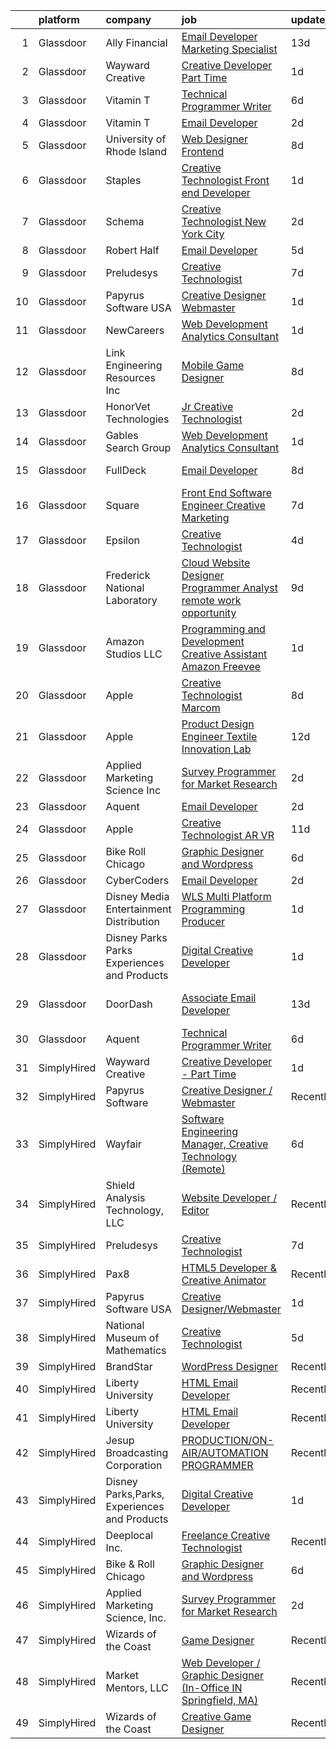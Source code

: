 

|    | platform    | company                                      | job                                                                                                                                                                                                                                                                                                                                                                                                                                                                                                                                                                                                                                                                                                                                                                                                                                                                                                                                                                                                                                                                                                                                                                                                                                                                                                                                                                                  | update_time   | location           |
|---:|:------------|:---------------------------------------------|:-------------------------------------------------------------------------------------------------------------------------------------------------------------------------------------------------------------------------------------------------------------------------------------------------------------------------------------------------------------------------------------------------------------------------------------------------------------------------------------------------------------------------------------------------------------------------------------------------------------------------------------------------------------------------------------------------------------------------------------------------------------------------------------------------------------------------------------------------------------------------------------------------------------------------------------------------------------------------------------------------------------------------------------------------------------------------------------------------------------------------------------------------------------------------------------------------------------------------------------------------------------------------------------------------------------------------------------------------------------------------------------|:--------------|:-------------------|
|  1 | Glassdoor   | Ally Financial                               | [Email Developer   Marketing Specialist](https://www.glassdoor.com/partner/jobListing.htm?pos=112&ao=1110586&s=58&guid=000001818f5cb0d4a3b88b902dbd1d92&src=GD_JOB_AD&t=SR&vt=w&cs=1_2a030173&cb=1655967625761&jobListingId=1007929446076&cpc=8795CF9063CD573D&jrtk=3-0-1g67lpc80gahv801-1g67lpc8fis2m800-29820346dd997931--6NYlbfkN0DJ5QQ_XkAtnGD7OtNJBPWnMWX0-0yeBIg3SyIy7sPtwbzsSHHn3ObDFBkKUa5OGl_rH17HhYgR9Gptulm-ttQ5sWWID-KAK-5q9F0uxR2glVSB77nx2jM23swHH61G1nm1erLSUAyn4dD4pmVk9I6K6UeY16j-lLzDIHrT9F6W-qufsarY0VAIpqQi7sM8r3VFHojhhNa7JmYRoTqTZbEhV-INVXdokAG-rt_o4QEcKMcwVX4JHOIwcRRHXrDuyKW0b3YJCkKAB6BioeLSDM3jz9xIqIYWyZSJIW5zBi9cpJlFmuyAcXbk0rhSyXTwN5TajgT3M8AvS9HzXTJLzBu8f-j3tXXaAy9HNPJnq1IPoK1QmPQhgkgVTAB1ZwIXXrjH2oMIuEZpQ2ACx4giWU0MTDfwkcSKrBjo36jMQsmjyUxUQLd7j4wpegXTF2zM5b6RPFpoRXzrAPBxXYCP9L6kcQpmWWVK5FhenBUd1he3ZDOmYIgvOBK115IPekbOzj8%3D)                                                                                                                                                                                                                                                                                                                                                                                                                                                                                                           | 13d           | Charlotte, NC      |
|  2 | Glassdoor   | Wayward Creative                             | [Creative Developer   Part Time](https://www.glassdoor.com/partner/jobListing.htm?pos=120&ao=1136043&s=58&guid=000001818f5cb0d4a3b88b902dbd1d92&src=GD_JOB_AD&t=SR&vt=w&ea=1&cs=1_5eac571f&cb=1655967625763&jobListingId=1007955167727&jrtk=3-0-1g67lpc80gahv801-1g67lpc8fis2m800-7112ac8b51489fde-)                                                                                                                                                                                                                                                                                                                                                                                                                                                                                                                                                                                                                                                                                                                                                                                                                                                                                                                                                                                                                                                                                 | 1d            | Remote             |
|  3 | Glassdoor   | Vitamin T                                    | [Technical   Programmer Writer](https://www.glassdoor.com/partner/jobListing.htm?pos=113&ao=1110586&s=58&guid=000001818f5cb0d4a3b88b902dbd1d92&src=GD_JOB_AD&t=SR&vt=w&cs=1_2c91e11e&cb=1655967625761&jobListingId=1007945433375&cpc=C4A69CCDBB3B9599&jrtk=3-0-1g67lpc80gahv801-1g67lpc8fis2m800-500ce1e84275d83e--6NYlbfkN0DMrcEu7yrtATojKJA7cEzGQ3FdRGWLh0CZQInL4ECGI6k5tN82kdM0OKoro5eXmjpfezI00Q-HLtb5cdJ_o9tiLpBho-9whxITLzkn2a2UCSUAFtfxpyljpUpc-LQh8-rYzXoOyuDe9OEXYIRbH81hg_H0YI_DuOLHKP_Ayh0Nd5qJap1Oe4wrMD6aQrSe1jjfgrKUfD2OryELHILmbfwr9dKAFlXgtDyTgsEG-wBmwN7I0HCV3H3LUHsqOgFVH3XsCzF6RXUyos6g0AZDbWO1micF0iJpWVCmQ2sPmPGBlpQKxuxlkaIZvFuFKRoGr-8bQxNt5qZwktYm5Jbc73oK_sGtZSdB47NUaFraMW41BLGN4iYiaUUQwoHn0BEnJvh-Jnllqck_soN5MJYK_uFd0Ys_mw-iVEmwm5zN8pH7-RevVLpgHkDdowRRDNWB64jO_JvfbJQ5C5y1h7dmz62i)                                                                                                                                                                                                                                                                                                                                                                                                                                                                                                                                                                  | 6d            | Remote             |
|  4 | Glassdoor   | Vitamin T                                    | [Email Developer](https://www.glassdoor.com/partner/jobListing.htm?pos=118&ao=1110586&s=58&guid=000001818f5cb0d4a3b88b902dbd1d92&src=GD_JOB_AD&t=SR&vt=w&cs=1_a52e1954&cb=1655967625762&jobListingId=1007952398975&cpc=654405A9B1E0A9F5&jrtk=3-0-1g67lpc80gahv801-1g67lpc8fis2m800-c729f998c69f5acf--6NYlbfkN0DMrcEu7yrtATojKJA7cEzGQ3FdRGWLh0CZQInL4ECGI6k5tN82kdM0cJmh4vC7GggIqKZJOfkwr433VNJt7GeWnC2UmIhTFRbn-81zrayaPj-ukgC7L8r_jt5s0QL6z1MXrzLoijGyMRwJC52lcfuzmJIElBwsfqaUsuDAvkNyZ4o3_W0ceQ6Vnx9Iu03sYdXvR1Lk7H5OcaQSGJfPokFPpmtT4yM6MUc0C2r5bue3o2SoP3F7R1irQjCID-d8D4k-U3enukYF5Adt9ipsbXbKFceduUuEK3SHcda65w-1zcS4MFi2s39eX48Vip_AuILTioMIWLcrO9vOCXFc4WxaR9XTmBQWANPWh52l8j0BEC4HedwNxoCb47MB4vC92aOucTgyVeoZ-RA6oflc_RBGV2Dr9TZyp_yLSgGgLqNAkSs8isS2uiSUsR1usNA5FYBcTp87avztMEM8VJKIEZAE)                                                                                                                                                                                                                                                                                                                                                                                                                                                                                                                                                                                | 2d            | Dallas, TX         |
|  5 | Glassdoor   | University of Rhode Island                   | [Web Designer   Frontend](https://www.glassdoor.com/partner/jobListing.htm?pos=101&ao=1110586&s=58&guid=000001818f5cb0d4a3b88b902dbd1d92&src=GD_JOB_AD&t=SR&vt=w&cs=1_fc6d9549&cb=1655967625759&jobListingId=1007939185950&cpc=F0881FB4B112A732&jrtk=3-0-1g67lpc80gahv801-1g67lpc8fis2m800-cec50dc6a3bfc729--6NYlbfkN0AqMLPTf4MGsUN8huRgi1zVnsM5rlBPqqz_2kyggCnnEqSYAGTW27u8HQM9tTc-lWz9t1-fnXZk25rY03sh_QIMP7trI6ET8mKC5HvNDX3e5v_xhdFfZsSmyN9xYje89TX9CQi_CFkn8M6INuA3IeVoMn9iSqU1XmIfsehcceIlI0gQx92eN4sB0IArgpSaYKFr88Qk3HyFUblEip_1aNVhImw1XSlrzAIwxJ4ZaN6OF1D79XYMUkgIEBaWE7_eMkKP5AFiQike629wXzdGfGRp2k_fu0xuFE-CbfvPC07_gVaDh1TVICFkoGF2R_ppr2mp0AXVsszqbuZ52lZLomnO-SyVnPk2bvhI3hMoOka67mjj2mo3fn0Amovkx2RoXOstcRPkdtabY4BoyK9yz6yIQAGgcGNxY8ke9ye5_HM8nqsXPWWOgvUOuhIzzXCllaa8-8xCVyIjRjecE5_M4Qx8VyMUlmfsaMguCJJjCiE308Y2dkM7eYFWuecYDKTqLzElYd9qQ7I95sETYOKUJDS73BM31VPq0mc%3D)                                                                                                                                                                                                                                                                                                                                                                                                                                                                                          | 8d            | Kingston, RI       |
|  6 | Glassdoor   | Staples                                      | [Creative Technologist   Front end Developer](https://www.glassdoor.com/partner/jobListing.htm?pos=125&ao=1136043&s=58&guid=000001818f5cb0d4a3b88b902dbd1d92&src=GD_JOB_AD&t=SR&vt=w&cs=1_a12b3801&cb=1655967625763&jobListingId=1007954915452&jrtk=3-0-1g67lpc80gahv801-1g67lpc8fis2m800-ee740fed151fb7c3-)                                                                                                                                                                                                                                                                                                                                                                                                                                                                                                                                                                                                                                                                                                                                                                                                                                                                                                                                                                                                                                                                         | 1d            | Framingham, MA     |
|  7 | Glassdoor   | Schema                                       | [Creative Technologist  New York City](https://www.glassdoor.com/partner/jobListing.htm?pos=130&ao=1136043&s=58&guid=000001818f5cb0d4a3b88b902dbd1d92&src=GD_JOB_AD&t=SR&vt=w&ea=1&cs=1_bbc78af8&cb=1655967625763&jobListingId=1007952014197&jrtk=3-0-1g67lpc80gahv801-1g67lpc8fis2m800-3f4b0d9dd68ba85f-)                                                                                                                                                                                                                                                                                                                                                                                                                                                                                                                                                                                                                                                                                                                                                                                                                                                                                                                                                                                                                                                                           | 2d            | New York, NY       |
|  8 | Glassdoor   | Robert Half                                  | [Email Developer](https://www.glassdoor.com/partner/jobListing.htm?pos=119&ao=1110586&s=58&guid=000001818f5cb0d4a3b88b902dbd1d92&src=GD_JOB_AD&t=SR&vt=w&ea=1&cs=1_fb89ba26&cb=1655967625763&jobListingId=1007948313276&cpc=8795CF9063CD573D&jrtk=3-0-1g67lpc80gahv801-1g67lpc8fis2m800-5bd7648ae8a46299--6NYlbfkN0CpzDdaQkua3np5pkmj49lKioZwmwxQ-yx5plwbYmV_MzWNBoPgCjn5xTvWxSHi3y4zNLEJPAZO4FTHmJvOmu2wtov3JhRhC-gMlRj7eaxUPuhPCont2043VAxQLs8YBk8I23ebX9ew0GvYpkt50hsKZH3qFXh2JEiTufr4H5wTdHnupq_i9wfEpDhVk_qWKvsgF3Kl_kUUtgwfc0_Dikmc-j-AOnZnt5HEGTdLmfbnvP64oLO2gGKddElXFwq_zJ_jgU9cwQzYsFC6DqqOB_LtrYf8hSXbkV0b3rRYaU15vU7YLjY8lx8VcAa0LaDFH3h4DW_ZZ1lZpnwjalpBbmENvx8WFMKwgpZ5ewICAiMIPUnU9IAQFWjMHYt1F5upjUBJ_OcnO_oQzaf8po92xOXhjtYAQ8tztt9P64lB-O_PcK6UURhts81Y_QesgRjdi02TMQ9DRbRj3tsDIgBZoR4dBHABJjUu_1eGDoGikpsOQK-aH6CPpbZjf7Pxcr1GeQ9On6ZL4zQ4XJtt4l9_defBagTvsFFd3FD6wpfiypGsRA%3D%3D)                                                                                                                                                                                                                                                                                                                                                                                                                                                                               | 5d            | Denver, CO         |
|  9 | Glassdoor   | Preludesys                                   | [Creative Technologist](https://www.glassdoor.com/partner/jobListing.htm?pos=128&ao=1136043&s=58&guid=000001818f5cb0d4a3b88b902dbd1d92&src=GD_JOB_AD&t=SR&vt=w&ea=1&cs=1_9cd7edf5&cb=1655967625763&jobListingId=1007942350357&jrtk=3-0-1g67lpc80gahv801-1g67lpc8fis2m800-de5644ec66908994-)                                                                                                                                                                                                                                                                                                                                                                                                                                                                                                                                                                                                                                                                                                                                                                                                                                                                                                                                                                                                                                                                                          | 7d            | Remote             |
| 10 | Glassdoor   | Papyrus Software USA                         | [Creative Designer Webmaster](https://www.glassdoor.com/partner/jobListing.htm?pos=124&ao=1136043&s=58&guid=000001818f5cb0d4a3b88b902dbd1d92&src=GD_JOB_AD&t=SR&vt=w&ea=1&cs=1_a05aed63&cb=1655967625763&jobListingId=1007953840865&jrtk=3-0-1g67lpc80gahv801-1g67lpc8fis2m800-2b15fe96279411da-)                                                                                                                                                                                                                                                                                                                                                                                                                                                                                                                                                                                                                                                                                                                                                                                                                                                                                                                                                                                                                                                                                    | 1d            | Southlake, TX      |
| 11 | Glassdoor   | NewCareers                                   | [Web Development   Analytics Consultant](https://www.glassdoor.com/partner/jobListing.htm?pos=110&ao=1110586&s=58&guid=000001818f5cb0d4a3b88b902dbd1d92&src=GD_JOB_AD&t=SR&vt=w&ea=1&cs=1_3df8500f&cb=1655967625761&jobListingId=1007955225086&cpc=9952A63AB06E78AD&jrtk=3-0-1g67lpc80gahv801-1g67lpc8fis2m800-44635003ad8b825f--6NYlbfkN0Bjiyhcpv8gxDD8fdIe3FrBcqNlTJ9ClQKIdpXLARihlvdTWrPsEQj_yOw-2Xl7mg9yuMTHVhFBjImJDFRcnYWAbYf4jzfaUCqWgNnXjpD6LEAcxjd_jNtleHyYvptgX8TjJaGJvupqsD-xzNA06HpmVcNNKIUlRRQ7MHCOXwt73xqh12gYdjmNKOjq5FQlHNGa0hDCaf-tmaJVNUBQJVKONNfM5IoZSoVcL-qJvYTOep9G5uiPIZoamAKqEpIrNCPVaS2Q8vzaE1Ecu-UrCqOtomr9VyMQdaXg8VoPOtoz_4P4zCCNyYmUbaESoqM3dBKUwTJMnQsqjx_OphtFgW9masGLBvdmcify6cI48HNR1DftSERhZYelc51xOooHcLzyp5DLVJuwt8g_Me0xQkghvbhrKlFwCqAmuqNypNOEWDKkZjRj4EOdIFp3L4n7FqYmRmLcvZh-fv-L-WFwHfPa32Ntd38tNnERlloWZplUOLad0_65cPx65tEzH_8GInEissV27GM_tD0B3rB1vPvvnyzbH7LHHLnDldSeyLHoklr6CLKw6bOYB_C70TNjoycjQAQUS70iQ0hNGzjZHGGBdrN1Sn76e1Wtos51IsOYtpBvjDxjhSUhwTkok3BXDy4aBZcxSIAqRTs-Beci7Zjj)                                                                                                                                                                                                                                                                                                                                                    | 1d            | Columbus, OH       |
| 12 | Glassdoor   | Link Engineering Resources  Inc              | [Mobile Game Designer](https://www.glassdoor.com/partner/jobListing.htm?pos=104&ao=1110586&s=58&guid=000001818f5cb0d4a3b88b902dbd1d92&src=GD_JOB_AD&t=SR&vt=w&cs=1_8e61d067&cb=1655967625759&jobListingId=1007940009417&cpc=2187E14FC6F1B769&jrtk=3-0-1g67lpc80gahv801-1g67lpc8fis2m800-7b38c36edea65596--6NYlbfkN0DK2C-pmrF0sqrfJr4Li3c4X7YMnrkXddQXZaL_6xg-NZtklDZSx_yiPocXKeJyu8GXZBF6iHTzcqxoh5YfXOzapaowrEFcW0Wvv5P3l-zCcOsePFDIEXLcVnyoePoRFk5P_6JWgwML8Yo4BphEmn5W_K6bLP7l7bh3xDbq9jrYveiEQxsvDO1UQDiFjJbBLC-lTsgrHoLxyioGMCkpxxArD3bvr65_PBlu3VtqgbBqNqv0VsXhnDJY6ILgexKB64L2gGl2SnRU-M413gMkNYHN3iFruw_3RIMYsRsIwEORd4dTaR5t4lPKmme-g8ThozEeJXlX8SMFN-2ge7nfU5AeYAdcdMyDhrAfNBMU5s4jtFBRCSBIeCPhJ99kWItaR_kz4DJ-UwgHh8U3tLspOfqh0UoHMTabC8QbE5kZRX4JG_0Yj0pFCOBG9nJxoo-7Qy2LdMDA9T62qHDdKSu2UvbkSfOnbbYUhYjsIEueQ6thKWweBu-QU1Ln5-twFNGTHANyQ7Z0ib7h2GIJm_T0g9eGWzR3CgrbLucmjH5xcKu7YBKwmVkoulgO1woc2F-3KeUdoQG41cIwY35T7QgQelv52g7Irv42GZc%3D)                                                                                                                                                                                                                                                                                                                                                                                                                             | 8d            | Philadelphia, PA   |
| 13 | Glassdoor   | HonorVet Technologies                        | [Jr Creative Technologist](https://www.glassdoor.com/partner/jobListing.htm?pos=103&ao=1110586&s=58&guid=000001818f5cb0d4a3b88b902dbd1d92&src=GD_JOB_AD&t=SR&vt=w&ea=1&cs=1_4712f859&cb=1655967625759&jobListingId=1007952300272&cpc=F41FEAB56D215062&jrtk=3-0-1g67lpc80gahv801-1g67lpc8fis2m800-fc339256a0a929b6--6NYlbfkN0CPAXerPCigbGFrKuhnd5kMF9E892YZnMhVyLV70FU6X9q2VHhXkacy4oEVJb7uP5MxLR-siGySOY8Uvt8cVyVmp6YjeEvzngIHlhQkerVjNbUVIxd8SYZVAyPgGcjjp1UJlitNdw_KDiSvq7eHfVmJq5U0bvZGqR0xwu-x7tQT2vUrjO5IUIMt-k5Dnxa1Z3sQsdBc-qBlB7pn9uOZfO9LMmWE6lw_UXqJNgzCcUBNCplaJjcpzDqV5Mwqu12WjSxeDlhRTf8ZsX8GMrwinh_xTFXFMSd9Fdp7kUEtfsj6Mlmowksg4ZZ4eeoOQJACa1o46_HJRBKj3Ftp7eqml_y7S74MGdODKbxgSkqxf9cDgwgOqPUXuJiQDixkkylpUfjGqj_6jYnIqjBhNC2KBF9g-tKXErDv5u7QI5TWoHXU3gMoNIe8xVk5O5P6zrwQQJBH3qmN967U_fRaoz67f67X0WtemQzXNay5soOKwLWI4bKYtUK_6E6vN3EU-hgBPtJ0XlI-BVyVDLlVADp6GwrG1SCNA4eowQheFs9YtwvvydaNgpZeroHA3RdBs0y1XrkraRnlzpnbtdeo5ZWSO4xHv97ixAErpBkTooseO_soV2X0NOx1G3uwHT2Freaqag3STPwQ7ZOzR6SdIjZrzBw9yqtP9UcebuW8REfKutsUHNOI49QQ0f70uQzwWKqx5vuioCmwcXeCog%3D%3D)                                                                                                                                                                                                                                                                                                      | 2d            | Santa Monica, CA   |
| 14 | Glassdoor   | Gables Search Group                          | [Web Development   Analytics Consultant](https://www.glassdoor.com/partner/jobListing.htm?pos=115&ao=1110586&s=58&guid=000001818f5cb0d4a3b88b902dbd1d92&src=GD_JOB_AD&t=SR&vt=w&ea=1&cs=1_2bab9171&cb=1655967625762&jobListingId=1007955303085&cpc=4F748F1840550ABC&jrtk=3-0-1g67lpc80gahv801-1g67lpc8fis2m800-e6f29a29db96c7a0--6NYlbfkN0CZ1lEuAv6jxF-3oHFcpaf0lR-C2BPOLpDOrJR7xrRNgVUCVNy30M801Mw0EqxP5GCmylUfsB8W0ECgdQZXeAWblECEF2aIMXSRMONb2KPiYoAnl37f_7jLQlVqdTNewETz3rXDZI8TNq6nRjKIweynwTVQ0rgwq9-SjyLx8xfX6VKFNrt9eDTM1dpb13L4j2-9KtDB4oDPjO-vYG-9l4zdOmeJb6JlW_34CXCSbC4f-khomfaq9q32PmpVUD5N1uca3ghwSn1HnVcCZ-6aR9lEI6reWpKRs7D2NYJ_s4v3okHBVnXB1NS0NK35aS-jmKs9OAlQsBm7QxZZFd7cNCaN7GZ3cE7rKHFGF1lMCNDyD7zMvzmodpbAFJuuxXsNCucbS9Y3kn7VlxR4mmYa6YdVUjdQtqT_AGdTao50M9vFSU-XIUxcazH7JjaVQbA7pZge1cWaVPnH6Q5wytQjnXBwaGLazjblVselHxhUgNjKzBwGDkdo3vokdJek_zt9UhJcMrP8-H-D7kOWaEesFRzueye4zQuA33O42STzxMeSWbORqRxbag208ItY0nzIdh0%3D)                                                                                                                                                                                                                                                                                                                                                                                                                                      | 1d            | Columbus, OH       |
| 15 | Glassdoor   | FullDeck                                     | [Email Developer](https://www.glassdoor.com/partner/jobListing.htm?pos=106&ao=1110586&s=58&guid=000001818f5cb0d4a3b88b902dbd1d92&src=GD_JOB_AD&t=SR&vt=w&cs=1_2341ab70&cb=1655967625760&jobListingId=1007940083814&cpc=07D58528F3898F33&jrtk=3-0-1g67lpc80gahv801-1g67lpc8fis2m800-2019eb6308fa8e20--6NYlbfkN0AyLYn6e4nOsln60gailr5YF6DJD2ie_1ebCPdPTsHIrVzbdEm4_QsKTicBcCO4vXRHO7REtHD_TytnDdvIMr7FSfLZh_kz6FW0YGltHW69hGRNDqbYr3vnvi9faMVwEDmdUrnzdpVz-LkGadqFkLGeOgfuaQflJViJIH1B2Bprp4jEM--FaL59TXnOTdRViYs95LNGbxQX6nSmoB2VXcUWkqatj24NzGHwN-biQddFyQX0nSO8DTmpv7_U2lTDmweOkQVvls6CZ_g_NL6JzaEkySM8FrUliPuvfd2cBjcZgmpgN7BizhrFjH3nJzrd-O0f1__KsmCmj64K2qQFp6y8XurMnwVANBj2CuLbKzXW37higejR-afkcSqSHVl229UWVjRSqRa56LCrwHoZk_qFcqylrO4_DNpoIQI65q96rIM8dolyau1ddqq88j3j_yn7mb-eUbQGCk7jUGorbhpo)                                                                                                                                                                                                                                                                                                                                                                                                                                                                                                                                                                                | 8d            | Woodland Hills, CA |
| 16 | Glassdoor   | Square                                       | [Front End Software Engineer  Creative Marketing](https://www.glassdoor.com/partner/jobListing.htm?pos=127&ao=1136043&s=58&guid=000001818f5cb0d4a3b88b902dbd1d92&src=GD_JOB_AD&t=SR&vt=w&cs=1_7b4352c6&cb=1655967625763&jobListingId=1007943686234&jrtk=3-0-1g67lpc80gahv801-1g67lpc8fis2m800-a5ef4aa9a12c827d-)                                                                                                                                                                                                                                                                                                                                                                                                                                                                                                                                                                                                                                                                                                                                                                                                                                                                                                                                                                                                                                                                     | 7d            | San Francisco, CA  |
| 17 | Glassdoor   | Epsilon                                      | [Creative Technologist](https://www.glassdoor.com/partner/jobListing.htm?pos=126&ao=1136043&s=58&guid=000001818f5cb0d4a3b88b902dbd1d92&src=GD_JOB_AD&t=SR&vt=w&cs=1_4d534cce&cb=1655967625763&jobListingId=1007948866019&jrtk=3-0-1g67lpc80gahv801-1g67lpc8fis2m800-b443488613248c63-)                                                                                                                                                                                                                                                                                                                                                                                                                                                                                                                                                                                                                                                                                                                                                                                                                                                                                                                                                                                                                                                                                               | 4d            | Chicago, IL        |
| 18 | Glassdoor   | Frederick National Laboratory                | [Cloud Website Designer Programmer Analyst  remote work opportunity ](https://www.glassdoor.com/partner/jobListing.htm?pos=122&ao=1136043&s=58&guid=000001818f5cb0d4a3b88b902dbd1d92&src=GD_JOB_AD&t=SR&vt=w&cs=1_6578e677&cb=1655967625763&jobListingId=1007937940149&jrtk=3-0-1g67lpc80gahv801-1g67lpc8fis2m800-3d8bd2df53391a57-)                                                                                                                                                                                                                                                                                                                                                                                                                                                                                                                                                                                                                                                                                                                                                                                                                                                                                                                                                                                                                                                 | 9d            | Rockville, MD      |
| 19 | Glassdoor   | Amazon Studios LLC                           | [Programming and Development Creative Assistant  Amazon Freevee](https://www.glassdoor.com/partner/jobListing.htm?pos=123&ao=1136043&s=58&guid=000001818f5cb0d4a3b88b902dbd1d92&src=GD_JOB_AD&t=SR&vt=w&cs=1_d19232bf&cb=1655967625763&jobListingId=1007954125442&jrtk=3-0-1g67lpc80gahv801-1g67lpc8fis2m800-3310ee7fa5def582-)                                                                                                                                                                                                                                                                                                                                                                                                                                                                                                                                                                                                                                                                                                                                                                                                                                                                                                                                                                                                                                                      | 1d            | Culver City, CA    |
| 20 | Glassdoor   | Apple                                        | [Creative Technologist  Marcom](https://www.glassdoor.com/partner/jobListing.htm?pos=121&ao=1136043&s=58&guid=000001818f5cb0d4a3b88b902dbd1d92&src=GD_JOB_AD&t=SR&vt=w&cs=1_674cb87e&cb=1655967625763&jobListingId=1007938949290&jrtk=3-0-1g67lpc80gahv801-1g67lpc8fis2m800-7a6b009faed7eea5-)                                                                                                                                                                                                                                                                                                                                                                                                                                                                                                                                                                                                                                                                                                                                                                                                                                                                                                                                                                                                                                                                                       | 8d            | Cupertino, CA      |
| 21 | Glassdoor   | Apple                                        | [Product Design Engineer   Textile Innovation Lab](https://www.glassdoor.com/partner/jobListing.htm?pos=107&ao=1110586&s=58&guid=000001818f5cb0d4a3b88b902dbd1d92&src=GD_JOB_AD&t=SR&vt=w&cs=1_266dae72&cb=1655967625760&jobListingId=1007931670247&cpc=AC285F3A3ECA6BB0&jrtk=3-0-1g67lpc80gahv801-1g67lpc8fis2m800-7f54527898c0631d--6NYlbfkN0BvKrLyj5gPmtZO9T8euul8TCxuuKNOtzRJOomxnwSEodTz2Bc-sPZlO_uSwsktAejFzUHZGEd2y-OFpj6wEZJuKdq0I7iscQ4qFRdEKDov5mSAwhKcdXbW12sl5zoVUYmmNpF9x7NuLSETCOtvKP7qP36ZM_OSm0zTWXYDmEp2ZYK_Nnn2ajUW6sLVH0EuzWqnht1A8URkUUj3-KhORTQ2UmbVKQRx5Pq9w8hjQLivEHE4MvT3mnDQHLs7ShmlN-mu7cgjLCdAj8yG0NFo6I9f6KG2yOlQcSVyegr79lqI2BFw90_sGKZJ6PV-SCXXsuFRaQNpGheEyIw4LhUrZ3MV35ZFmAwqQn-m6QW0ejZkODRs6aCvu5d3nKsKpYEos41NguRxbwypwADLX6CB1WE1oQCrxOt4bbuupOmdcwSFUW5pzF6G3UXS-DElepuQPD6b7KKgy7MteFhzyxZBiX_ujAAvzjT6PH8GbOVK-uHKEFBhRVQfreKtfU--SDlY0dIwplJv_jjX3vrxx41uS6LU5_y3v8QMVIR4bx_7slv-b0n634SUWD36Z6hY4xUpV9Qxm6dK7z_tPLYRH8SX4bRqDNcLH78x5erpABbHj5LU2zWDbALW10kzs9vgRN_YSfQzBc4EZTCuY3yUh-bei7oea0x9U2Rnf6TxpZTuwlPv021nA9EaAz7FE-o1czpDCQEaqtFgKKV8Xavy4j89HwvkiGYkrsb-oOc_uDiMthTYVZwga9yV8sXWhVdeKo7s0g3G9WY93k0-aa8skN9iogjrH_kCkAMf_iEQXjws5hbqeJpjuxD_QORj7tlNtDIxXNz6Y8GsEa_ai6X3A7nmuK2BzZxVfv13I4_jP-sFOI_OblJd5rJGMTeXdVo3jvPv604OBkAbP_dNM2zkNTbTGP7Vxa74yc0sfY69nIknq3jNSlISimygH9AzPv8PHJYy87FY0qvLmV6eRRFzEwu3sEIVLPAGRx70QWA%3D) | 12d           | Cupertino, CA      |
| 22 | Glassdoor   | Applied Marketing Science  Inc               | [Survey Programmer for Market Research](https://www.glassdoor.com/partner/jobListing.htm?pos=105&ao=1110586&s=58&guid=000001818f5cb0d4a3b88b902dbd1d92&src=GD_JOB_AD&t=SR&vt=w&ea=1&cs=1_3a279908&cb=1655967625760&jobListingId=1007951884311&cpc=B076152010A3B66C&jrtk=3-0-1g67lpc80gahv801-1g67lpc8fis2m800-90510b05dd880545--6NYlbfkN0APToHrk7ILONyRglvlT3LJMO76dZGJsKlG8WQjsY8CqwypV_UwhZFY9MRoQbeUzYV50OrwXuM2BfR49DUnWcG13dUT_J1hHnVwxGkqxglqpUybmVpnIiX4fLQNe2BGpMak3sbTKwXocxYiEXXoPf48lHeJKIanngkcpU9pssUaDy42R8qTUODiVhBN9lvwmgrsCDD_L0RPXifwEyKjsH_Hy_3HfWtxdyQASUIQ3RkjDcBtx2dHuLLTqpyF2EUex27L3RPqi5mEQDDIFfIG7fqbHjd2ErUmWzUiHoLJJhvxkg5uBA8BvozKq4YBPHl053VtboBZy1IdMlQNrt-TDdij4wiXugVhj2QH4H197Gtt7GujnAaybIBtdmLZDwmXIP8T-Zji6TH8t9bVgh5uTMX7c1PQq10vjzhEEQRGDq8eSCgvKFwEfYlj4pf-RZ1UOCeLjjNrKKTpVezAungACbGYiHJTVh9WPj9h4DCGmzPkRKsoFfQU9iD62wKWqPE2aFk%3D)                                                                                                                                                                                                                                                                                                                                                                                                                                                                                                       | 2d            | Remote             |
| 23 | Glassdoor   | Aquent                                       | [Email Developer](https://www.glassdoor.com/partner/jobListing.htm?pos=114&ao=1110586&s=58&guid=000001818f5cb0d4a3b88b902dbd1d92&src=GD_JOB_AD&t=SR&vt=w&cs=1_4f62504d&cb=1655967625761&jobListingId=1007952573824&cpc=56C4EA4A1A191A49&jrtk=3-0-1g67lpc80gahv801-1g67lpc8fis2m800-68efd4b299b32150--6NYlbfkN0DMrcEu7yrtATojKJA7cEzGQ3FdRGWLh0CZQInL4ECGI9gD0Wolx9R2v-Aex0-GK04gGr-eiXey2i92pIbQIQS7Cy9CQdYLHYVx2I5WR15xr8Qf-WU4n97IOUPhk0K_9Bj3KVlD2SB-Xt_VWquicKOnj5gJTTMDe3J266M2V6nIe_5a6WxmPqxVjw3Pz_7FpazOC9ENMmBIUfotboKG0KusPtSBtRtVmLpW1tiFJvV_LKIR-Gl-Vb-eYAZj--3PcbJSwk9bFov2BFTCV8EBk3U-N6wwuKO_m9K4SlTWbhumrgm4ze4HvbG6YSwoKA9vGQInoLfwHaEME_N_d99gNPNGyI6T8m1_xdFyoWL8t8NTgVHD-NeWon234s_P9Ko0LYQwdaOZRxRI2EiBO41EtiAkF-Mwih-WdDi4sffSpOgkSCKkIR4pVI818FELq06Ae6TzsVdXYubkHA%3D%3D)                                                                                                                                                                                                                                                                                                                                                                                                                                                                                                                                                                                    | 2d            | Dallas, TX         |
| 24 | Glassdoor   | Apple                                        | [Creative Technologist  AR VR](https://www.glassdoor.com/partner/jobListing.htm?pos=129&ao=1136043&s=58&guid=000001818f5cb0d4a3b88b902dbd1d92&src=GD_JOB_AD&t=SR&vt=w&cs=1_1221cc2d&cb=1655967625763&jobListingId=1007932976076&jrtk=3-0-1g67lpc80gahv801-1g67lpc8fis2m800-715ddff5b63ab093-)                                                                                                                                                                                                                                                                                                                                                                                                                                                                                                                                                                                                                                                                                                                                                                                                                                                                                                                                                                                                                                                                                        | 11d           | Cupertino, CA      |
| 25 | Glassdoor   | Bike   Roll Chicago                          | [Graphic Designer and Wordpress](https://www.glassdoor.com/partner/jobListing.htm?pos=111&ao=1110586&s=58&guid=000001818f5cb0d4a3b88b902dbd1d92&src=GD_JOB_AD&t=SR&vt=w&ea=1&cs=1_26323c0a&cb=1655967625761&jobListingId=1007945355998&cpc=82B3195DA92CAF92&jrtk=3-0-1g67lpc80gahv801-1g67lpc8fis2m800-c9e510d61b2b4503--6NYlbfkN0D_KRozbKJx95I3LRYgbj09bqBDFeyQG4s8tCOB31p2DJhI1XrWcIFhi1fm0h-1AaP_WZL5KizrHyD9kPhyRU-5fROWwyRj0z6oF8NL5s697I_xSPZj-46jRj_fAFZTn-H1VqAM1023Y6ow_udl46ZYsUvidMM6D1q0DEC1leMwCWRvlZlvKrehjD_Ogz-xOaWrI6uNfpcGY4cyJnY_-7kK77v-rZMNPetrmwEgy5joNk_uvt3ui_nTJ9QkkJuEZnZCv520m3nTmzBBD9NnfIz_yovaIFG5GvM_fdqHPPOwMwyRt1XGSm-6hY-WJySGq1zIJzV_-ymzIxNo75w_oOast8NEGuCZtlISGjvBCX85bm7i0648kLMtBNRat9OUcK191mlnYZZyrqVRaXuzqmE2pDOxS5VHByY2zvCK-5NVGIiHSPmy8wQyTFya874ASYH_xNgYqIuF7LiTj_6dfz8DpH3xJC2LEor9CRC8IZkX6ZI6wndeRoY7nOLUQfKQTPuh7s2Iii1VYw%3D%3D)                                                                                                                                                                                                                                                                                                                                                                                                                                                                                                | 6d            | Chicago, IL        |
| 26 | Glassdoor   | CyberCoders                                  | [Email Developer](https://www.glassdoor.com/partner/jobListing.htm?pos=116&ao=1110586&s=58&guid=000001818f5cb0d4a3b88b902dbd1d92&src=GD_JOB_AD&t=SR&vt=w&cs=1_30223b36&cb=1655967625762&jobListingId=1007951483256&cpc=FA84DF7EA1EC2398&jrtk=3-0-1g67lpc80gahv801-1g67lpc8fis2m800-d0e9000c30065a76--6NYlbfkN0CpFJQzrgRR8WqXWK1qKKEqALWJw739KlKqr2H-MSI4eoBlI4EFrmor2FYZMP3muM02F11t3FVaQJxSADzTVmNDqRk2Y0VYDAv3rPy4nhGPg628Gds2zh9mKrRFMqueS99iG7zVh4iQtXAXyFMRWIrWYF6gxWZvyMwCgTf47Sdcj7ckBWPgIJHQrLzkVzM85A-cxs0kuqEuYYuRw8hbnw2Yf3evGKch1MhNp0hxsP7I4YCJh2A6vllG-tE2YYwkamZqo4_V4yVail-JkLA2jxF2j_vVc653DWf5SeUFGMPu8iO56NSYIDBc2K97OSPCahU2nTSYKf6zx7gFIAuHm1PSKKyGy_8yOH5CFOQT6w6abHnyBe8mai41ceuHXJCjZbHT54NVN3ZoImHDE2SK_BxENB5P3pbK0ScdzMQ_M43VeOSCFWIofPvmteiNTw7EomD9fyxqaehoBtcng_5Gk80h63i-cXBTvKkW7HTyPLT3r6gRfTiL-VDEhIAZ6UOVKiO3IldrC2h0EyrQOmhVubcjdt2giB2PAIhuJlNkI3dFNfQW2bYgzU3TGyrbvFhifL17dUZNrs-BOJK7APGs27HBBAx-ScwoQTYzLF5-7PfmI2UWCtyxFtMpjjpVJ0RzjqOIV4EHDM5rssU8tORI576GFMHB_QmX0gt11iXyQPg2x04WYoqlN0eIkitUIahU-aPgsC0kUKxHg_47ySb9qF3YNeIjXiemGCGpPVUkcLorL5HSAEDRdZpuAcKPrNjnAHBg4RtYl11KL2D3svnQx4P8otE1hnm3SpJLySIj-4TbsW2UlD_QuBUjP4GoNw1RT2NC5mg-NRKgbMSQOfwMShZ3dWiAefBeNjq4PCKuJWKtUDUVviFTPWzowceVo8Ieh1r0wl-Qhda08QLwda-03cwa2SIFB7ny934aHUBGrEg1PU5GP0c65a83C2Os2z_ZKZ5rHvolcylgrQNgI0rbA-WtQbdBzD0iXAA%3D)                                  | 2d            | Atlanta, GA        |
| 27 | Glassdoor   | Disney Media   Entertainment Distribution    | [WLS  Multi Platform Programming Producer](https://www.glassdoor.com/partner/jobListing.htm?pos=108&ao=1110586&s=58&guid=000001818f5cb0d4a3b88b902dbd1d92&src=GD_JOB_AD&t=SR&vt=w&cs=1_7c0784b1&cb=1655967625760&jobListingId=1007954527132&cpc=149B3D5996025BBA&jrtk=3-0-1g67lpc80gahv801-1g67lpc8fis2m800-1f13073a0340c271--6NYlbfkN0DAFTyt7pbDCC2JPO79CSdi1dIb81yjczP5qsKcZIxgiYm3-7g-689UvJS8MdHcuGMYYxd8cX-aStslo-3zRJjA-8YiPMp7qRu-8_-uaurhOFbqkeI4YvocYvRy6N8EoJWG5kEkJr_lLEZ6xXL_bqq1EDh2IRcBJQNvo0_HAJxabPKHP93_um5nN82u6yTNGxEea1E5Oqs3qifCUXyNPsrVwHln_nqHfWYyFupGksn2KOBSXUT2ibTzuy-F-4n7HAYPcK3EMZ3lyxthb6o2N3-pwW7TOp5kBn8uwWPoMyq4sUFYGqu49b2cCbFu5-xgdJwW7dgw_oapWQDQedguXQ4C6PucSCzT1470a3V-ccveMbVU1vrfB3ubVfQx1CpYZ9ZwqUSMdsKISBa2z3HwPLxQymKJf2oEOxD_IZzy6P0ShfUlPKDoPCO9)                                                                                                                                                                                                                                                                                                                                                                                                                                                                                                                                                                                       | 1d            | Chicago, IL        |
| 28 | Glassdoor   | Disney Parks Parks  Experiences and Products | [Digital Creative Developer](https://www.glassdoor.com/partner/jobListing.htm?pos=102&ao=1110586&s=58&guid=000001818f5cb0d4a3b88b902dbd1d92&src=GD_JOB_AD&t=SR&vt=w&cs=1_1c659138&cb=1655967625759&jobListingId=1007954528664&cpc=F4EED0218A761C36&jrtk=3-0-1g67lpc80gahv801-1g67lpc8fis2m800-80de1a2fdcb4bfa4--6NYlbfkN0DAFTyt7pbDCC2JPO79CSdi1dIb81yjczP5qsKcZIxgiRd1qisRd4re16D_VG3-wzVWT02QtJwWegB0He6rORDyfdIDzJZ6SIyxCCq2t0hXZSar4KtKVpjRts_nivpZnEc6vLyCUJ2q3eOx1o-5f3yESx4ZdIuJRpwWNPMCUOHykuOgMgXHoYLyvOXqkKhv3DMLyT-iTRL8DYekH9Z2WAvSTwv3s5MKoZHwXwVepApqdJXwFG0ZUO6-MM8dg7Pz_zdiHIVKDU_jv_ZREKmruGj3Edivg1Nne3THuxRqudc-_YNl6aXZrdtTBbBn99uF7WJeAGE5dEvSXOb0oJDVRPPX_mdMoMNUXIoDr3b2c-RnRfZG0O0N5BpuOywgboie1YKwrFilotzn4p-dFD56Lt5OhlCrjR7dNTFkP-NjZ8GcbfVjYpmoiUONAnXQl6_GiVnWtMPWvVeqOQ%3D%3D)                                                                                                                                                                                                                                                                                                                                                                                                                                                                                                                                                                         | 1d            | Washington, DC     |
| 29 | Glassdoor   | DoorDash                                     | [Associate Email Developer](https://www.glassdoor.com/partner/jobListing.htm?pos=109&ao=1110586&s=58&guid=000001818f5cb0d4a3b88b902dbd1d92&src=GD_JOB_AD&t=SR&vt=w&cs=1_ca40fe91&cb=1655967625760&jobListingId=1007929770441&cpc=F41FEAB56D215062&jrtk=3-0-1g67lpc80gahv801-1g67lpc8fis2m800-69b684eadc4fd79d--6NYlbfkN0AW5-xsU-vMWeSLIbut59GbFrk8yjVb2oiwG7C4MAW4pNkHNTQQ0vMWYSrjnhRVLJrDRVEoa3WUvsjqrPDSkFiFTMv4QsvLFf_gbAEUeJrZmN1vw0WuV_4mZqXQZYhNVy_EPOqK_-82igjA5ID9tyahejHba6y2zRr4U__vl2YVylFGwhTEo9a5A2sDc4nUQ1FLOT1356r4aqZrAxwOj4OoyG3KCSdSeJQ7vPi6c0Q8zdTCqcxH5AObwlhRGLqPwGLsStYLkG25LWQzjKrEFo2at-oTvfyZ1dcFAh7KDI6sfg1Wmr6go183kCgQwqhpUrlbc38kXeTtcGaAqgtbnUvS2wjLQoYp_NNNSpoqRSJ5eGIjkt2qyldg7H91uTEMBh3o9o6JCgMBHyyScJGY3CtWjUY1mQJJNxMsUDvv1oJAZP_mgQ0TURG3OfxCfeRV1HLx2S2Zqe9EsdQogo0tky_gXD8mJbCXuoO7GODeeWL_idpWCnLDc8jCtBoVZLicBTGhGRho2HpRAnLoPuJJR3fPYycMrC5AMbW1-k_ZCOZTsCJWTYkLjf0SI6zRqTsBwTOWg4ywv8RYhFm-7PWDSbjDY9-7tEeZbgUAim6UvOYw3D_bx1duc6FrMa3wCggbAfOZ9hF2UDtCPPZCBdIHvPgjcPYWOIOmZPZAUaho2ifFpDQpCA3kQOjXKfA4nE29PdQd-JyxIvzUVIsqi6HN-QBwP548DqPCyOzm5SDmryZaAewc6YJ6L_cAXy7Cj-e-Igki0RRPndx4_fVYtp2R8Et-XN1m5EpVxwQVy_iYLQ5PSmuvgcooaqnHTjS2GEKW8MqZUHzbkCHhBywU8JmPdkniiPkwP2LS68TKsyNviyPx-GKfl5LeVA96ubmqKfVDNcH3Dt_-SrSTgyEmyfXY4OlJRrx19tmxmlc%3D)                                                                                        | 13d           | San Francisco, CA  |
| 30 | Glassdoor   | Aquent                                       | [Technical   Programmer Writer](https://www.glassdoor.com/partner/jobListing.htm?pos=117&ao=1110586&s=58&guid=000001818f5cb0d4a3b88b902dbd1d92&src=GD_JOB_AD&t=SR&vt=w&cs=1_b2a09e38&cb=1655967625762&jobListingId=1007945516138&cpc=451933188B21919D&jrtk=3-0-1g67lpc80gahv801-1g67lpc8fis2m800-9c53360d5171df37--6NYlbfkN0DMrcEu7yrtATojKJA7cEzGQ3FdRGWLh0CZQInL4ECGI9gD0Wolx9R2EDT7B77c2cSHC5Kxx0ofEtEzS2XNaWhSl33e39gJzDAVjt2e_gxwkuGmADd97H5zdg_ZabL_ah4cdZbth-v7SNLNAqN7IVVlyrQWAbgRQdLRhHYRTGo8xtN8CdiIqSyM2iqPrWFeldzyzCTQBmzqfNFjTVs-09MuHEoHPe5YkRmqr-pmV6sEOAuBQzLVRbp87YkQNr8kqf4Dj5G679MeGpxdYWvp2ljOOBC9AjxMUbfcpZnacPdn2XwprAy04_YuflA_qHMrZQi6UITEo6Adg6LYLXnZKUBgKLU4fVsbNmieesGymkOj1LflAwUwYw3aUzhTJMKjcf0Ik9rvFhZZEYbIgGtq1AVyBTcNRLejP40qfyRAevkfkqPcfVVjGgDnvjn_7LZZH9w9x_FWyxEKzA%3D%3D)                                                                                                                                                                                                                                                                                                                                                                                                                                                                                                                                                                      | 6d            | Remote             |
| 31 | SimplyHired | Wayward Creative                             | [Creative Developer - Part Time](https://www.simplyhired.com/job/q3vrO9Z4pUIh14VjHVVllHF_ysh9GzkcpvNoMHlALIW8clhPPytz-Q?q=creative+programmer)                                                                                                                                                                                                                                                                                                                                                                                                                                                                                                                                                                                                                                                                                                                                                                                                                                                                                                                                                                                                                                                                                                                                                                                                                                       | 1d            | Remote             |
| 32 | SimplyHired | Papyrus Software                             | [Creative Designer / Webmaster](https://www.simplyhired.com/job/epn4EeMXxxXbEsItJoBsygWYpPUXjML_NGzAIezAShrcXbzU548hFA?q=creative+programmer)                                                                                                                                                                                                                                                                                                                                                                                                                                                                                                                                                                                                                                                                                                                                                                                                                                                                                                                                                                                                                                                                                                                                                                                                                                        | Recently      | Southlake, TX      |
| 33 | SimplyHired | Wayfair                                      | [Software Engineering Manager, Creative Technology (Remote)](https://www.simplyhired.com/job/yn7QwLUy7s5O0zLiu232G7mqp0kY49KstmTFl8cyy-U7V4PH2klQzA?q=creative+programmer)                                                                                                                                                                                                                                                                                                                                                                                                                                                                                                                                                                                                                                                                                                                                                                                                                                                                                                                                                                                                                                                                                                                                                                                                           | 6d            | Boston, MA         |
| 34 | SimplyHired | Shield Analysis Technology, LLC              | [Website Developer / Editor](https://www.simplyhired.com/job/aB_9o3xir3qpJy5syTIy2N694yL97Zoc3Ew6O-NDkbfiG9ogOTDF1A?q=creative+programmer)                                                                                                                                                                                                                                                                                                                                                                                                                                                                                                                                                                                                                                                                                                                                                                                                                                                                                                                                                                                                                                                                                                                                                                                                                                           | Recently      | Fort Belvoir, VA   |
| 35 | SimplyHired | Preludesys                                   | [Creative Technologist](https://www.simplyhired.com/job/gWLS3W_yoYTnc63byjXSYCjdqN7zlievB5bt9eEa3_5M-KrgPNPSWQ?q=creative+programmer)                                                                                                                                                                                                                                                                                                                                                                                                                                                                                                                                                                                                                                                                                                                                                                                                                                                                                                                                                                                                                                                                                                                                                                                                                                                | 7d            | Remote             |
| 36 | SimplyHired | Pax8                                         | [HTML5 Developer & Creative Animator](https://www.simplyhired.com/job/DcI9boA9QAGhvEhJ0nrKDcXbjJdV-Xc9RNA8XU8-WgXmrk0-CIjjnA?q=creative+programmer)                                                                                                                                                                                                                                                                                                                                                                                                                                                                                                                                                                                                                                                                                                                                                                                                                                                                                                                                                                                                                                                                                                                                                                                                                                  | Recently      | Denver, CO         |
| 37 | SimplyHired | Papyrus Software USA                         | [Creative Designer/Webmaster](https://www.simplyhired.com/job/ID2bZFQlVooJ4WyfLkORpNUicpmdD8caYpkz37HuUf4rSrWA8J_f2Q?q=creative+programmer)                                                                                                                                                                                                                                                                                                                                                                                                                                                                                                                                                                                                                                                                                                                                                                                                                                                                                                                                                                                                                                                                                                                                                                                                                                          | 1d            | Southlake, TX      |
| 38 | SimplyHired | National Museum of Mathematics               | [Creative Technologist](https://www.simplyhired.com/job/sE6-3zgA8VDVvW5GwhwkFx8RfrNKFrHPFlbOZU9CLlGmzR7Hc7maQg?q=creative+programmer)                                                                                                                                                                                                                                                                                                                                                                                                                                                                                                                                                                                                                                                                                                                                                                                                                                                                                                                                                                                                                                                                                                                                                                                                                                                | 5d            | New York, NY       |
| 39 | SimplyHired | BrandStar                                    | [WordPress Designer](https://www.simplyhired.com/job/PsoHNt5YwpqOBCtFdrMyOSlJ22AIM2MjasCAdzMjAEdlpIZQy8spOw?q=creative+programmer)                                                                                                                                                                                                                                                                                                                                                                                                                                                                                                                                                                                                                                                                                                                                                                                                                                                                                                                                                                                                                                                                                                                                                                                                                                                   | Recently      | Remote             |
| 40 | SimplyHired | Liberty University                           | [HTML Email Developer](https://www.simplyhired.com/job/eiuqa-nYZj4HuvTLRRJ7baHagOVr6te1yaP0tpWemQUOxM68dGFAMQ?q=creative+programmer)                                                                                                                                                                                                                                                                                                                                                                                                                                                                                                                                                                                                                                                                                                                                                                                                                                                                                                                                                                                                                                                                                                                                                                                                                                                 | Recently      | Remote             |
| 41 | SimplyHired | Liberty University                           | [HTML Email Developer](https://www.simplyhired.com/job/eiuqa-nYZj4HuvTLRRJ7baHagOVr6te1yaP0tpWemQUOxM68dGFAMQ?q=creative+programmer)                                                                                                                                                                                                                                                                                                                                                                                                                                                                                                                                                                                                                                                                                                                                                                                                                                                                                                                                                                                                                                                                                                                                                                                                                                                 | Recently      | Remote +1 location |
| 42 | SimplyHired | Jesup Broadcasting Corporation               | [PRODUCTION/ON-AIR/AUTOMATION PROGRAMMER](https://www.simplyhired.com/job/VOY7fQb9exuvY3euWhmLwxluiif74HKrxhMyXoVVEs7guP7GiKEY3Q?q=creative+programmer)                                                                                                                                                                                                                                                                                                                                                                                                                                                                                                                                                                                                                                                                                                                                                                                                                                                                                                                                                                                                                                                                                                                                                                                                                              | Recently      | Douglas, GA        |
| 43 | SimplyHired | Disney Parks,Parks, Experiences and Products | [Digital Creative Developer](https://www.simplyhired.com/job/z6p2dif7PTQAxKR7ItbHDvfbDf1q47aIeIfnEf12OklewLgehPt-kQ?q=creative+programmer)                                                                                                                                                                                                                                                                                                                                                                                                                                                                                                                                                                                                                                                                                                                                                                                                                                                                                                                                                                                                                                                                                                                                                                                                                                           | 1d            | Richmond, VA       |
| 44 | SimplyHired | Deeplocal Inc.                               | [Freelance Creative Technologist](https://www.simplyhired.com/job/aZdKdRMIUHN6-uuOdVyZ4lr1zktTyGrlVkrp4_f_MddnbqJNiu7HRQ?q=creative+programmer)                                                                                                                                                                                                                                                                                                                                                                                                                                                                                                                                                                                                                                                                                                                                                                                                                                                                                                                                                                                                                                                                                                                                                                                                                                      | Recently      | Remote             |
| 45 | SimplyHired | Bike & Roll Chicago                          | [Graphic Designer and Wordpress](https://www.simplyhired.com/job/2osdLINCFjF4sVRMIvHo-yywIESScm2LdMXeOLi0b8WWzQ8G4i8bjw?q=creative+programmer)                                                                                                                                                                                                                                                                                                                                                                                                                                                                                                                                                                                                                                                                                                                                                                                                                                                                                                                                                                                                                                                                                                                                                                                                                                       | 6d            | Chicago, IL        |
| 46 | SimplyHired | Applied Marketing Science, Inc.              | [Survey Programmer for Market Research](https://www.simplyhired.com/job/A-Bxwez-c3OfhmtcPfwFC6Q5KsD0jWKy09UygvSoEK4mjMGB6MQ_nA?q=creative+programmer)                                                                                                                                                                                                                                                                                                                                                                                                                                                                                                                                                                                                                                                                                                                                                                                                                                                                                                                                                                                                                                                                                                                                                                                                                                | 2d            | Remote             |
| 47 | SimplyHired | Wizards of the Coast                         | [Game Designer](https://www.simplyhired.com/job/ceOk7bA5OOmpHNlDn3x-AJhrHWpWPYsF-9nMRXoBwDjYnaHowIIquA?q=creative+programmer)                                                                                                                                                                                                                                                                                                                                                                                                                                                                                                                                                                                                                                                                                                                                                                                                                                                                                                                                                                                                                                                                                                                                                                                                                                                        | Recently      | Renton, WA         |
| 48 | SimplyHired | Market Mentors, LLC                          | [Web Developer / Graphic Designer (In-Office IN Springfield, MA)](https://www.simplyhired.com/job/6kf3uuwQ1EOl7Fl3dSxs72FKsBasyP0W-R29HngWXbHTwb_VXh3XfA?q=creative+programmer)                                                                                                                                                                                                                                                                                                                                                                                                                                                                                                                                                                                                                                                                                                                                                                                                                                                                                                                                                                                                                                                                                                                                                                                                      | Recently      | Springfield, MA    |
| 49 | SimplyHired | Wizards of the Coast                         | [Creative Game Designer](https://www.simplyhired.com/job/3U5NPAcld9zZ3VOc-NItCD-NzNvgqaZqPjmcmGZRZsaeN5WygOP2eA?q=creative+programmer)                                                                                                                                                                                                                                                                                                                                                                                                                                                                                                                                                                                                                                                                                                                                                                                                                                                                                                                                                                                                                                                                                                                                                                                                                                               | Recently      | Renton, WA         |